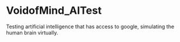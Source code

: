 # VoidofMind_AITest
Testing artificial intelligence that has access to google, simulating the human brain virtually.
